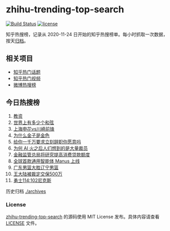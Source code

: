 # zhihu-trending-top-search

[![Build Status](https://github.com/justjavac/zhihu-trending-top-search/workflows/ci/badge.svg?branch=main)](https://github.com/justjavac/zhihu-trending-top-search/actions)
[![license](https://img.shields.io/github/license/justjavac/zhihu-trending-top-search)](https://github.com/justjavac/zhihu-trending-top-search/blob/main/LICENSE)

知乎热搜榜，记录从 2020-11-24 日开始的知乎热搜榜单。每小时抓取一次数据，按天[归档](./archives)。

## 相关项目

- [知乎热门话题](https://github.com/justjavac/zhihu-trending-hot-questions)
- [知乎热门视频](https://github.com/justjavac/zhihu-trending-hot-video)
- [微博热搜榜](https://github.com/justjavac/weibo-trending-hot-search)

## 今日热搜榜

<!-- BEGIN -->
<!-- 最后更新时间 Tue Mar 11 2025 12:16:17 GMT+0800 (China Standard Time) -->

1. [教资](https://www.zhihu.com/search?q=%E6%95%99%E8%B5%84)
1. [世界上有多少个和弦](https://www.zhihu.com/search?q=%E4%B8%96%E7%95%8C%E4%B8%8A%E6%9C%89%E5%A4%9A%E5%B0%91%E4%B8%AA%E5%92%8C%E5%BC%A6)
1. [上海申花vs川崎前锋](https://www.zhihu.com/search?q=%E4%B8%8A%E6%B5%B7%E7%94%B3%E8%8A%B1vs%E5%B7%9D%E5%B4%8E%E5%89%8D%E9%94%8B)
1. [为什么金子是金色](https://www.zhihu.com/search?q=%E4%B8%BA%E4%BB%80%E4%B9%88%E9%87%91%E5%AD%90%E6%98%AF%E9%87%91%E8%89%B2)
1. [给你一千万要求立刻辞职你愿意吗](https://www.zhihu.com/search?q=%E7%BB%99%E4%BD%A0%E4%B8%80%E5%8D%83%E4%B8%87%E8%A6%81%E6%B1%82%E7%AB%8B%E5%88%BB%E8%BE%9E%E8%81%8C%E4%BD%A0%E6%84%BF%E6%84%8F%E5%90%97)
1. [为何 AI 火之后人们想到的是大量裁员](https://www.zhihu.com/search?q=%E4%B8%BA%E4%BD%95%20AI%20%E7%81%AB%E4%B9%8B%E5%90%8E%E4%BA%BA%E4%BB%AC%E6%83%B3%E5%88%B0%E7%9A%84%E6%98%AF%E5%A4%A7%E9%87%8F%E8%A3%81%E5%91%98)
1. [金融监管总局将研究提高消费贷款额度](https://www.zhihu.com/search?q=%E9%87%91%E8%9E%8D%E7%9B%91%E7%AE%A1%E6%80%BB%E5%B1%80%E5%B0%86%E7%A0%94%E7%A9%B6%E6%8F%90%E9%AB%98%E6%B6%88%E8%B4%B9%E8%B4%B7%E6%AC%BE%E9%A2%9D%E5%BA%A6)
1. [全球首款通用智能体 Manus 上线](https://www.zhihu.com/search?q=%E5%85%A8%E7%90%83%E9%A6%96%E6%AC%BE%E9%80%9A%E7%94%A8%E6%99%BA%E8%83%BD%E4%BD%93%20Manus%20%E4%B8%8A%E7%BA%BF)
1. [广东男篮大胜辽宁男篮](https://www.zhihu.com/search?q=%E5%B9%BF%E4%B8%9C%E7%94%B7%E7%AF%AE%E5%A4%A7%E8%83%9C%E8%BE%BD%E5%AE%81%E7%94%B7%E7%AF%AE)
1. [王大陆被裁定交保500万](https://www.zhihu.com/search?q=%E7%8E%8B%E5%A4%A7%E9%99%86%E8%A2%AB%E8%A3%81%E5%AE%9A%E4%BA%A4%E4%BF%9D500%E4%B8%87)
1. [勇士114:102尼克斯](https://www.zhihu.com/search?q=%E5%8B%87%E5%A3%AB114%3A102%E5%B0%BC%E5%85%8B%E6%96%AF)

<!-- END -->

历史归档 [./archives](./archives)

### License

[zhihu-trending-top-search](https://github.com/justjavac/zhihu-trending-top-search) 的源码使用 MIT License
发布。具体内容请查看 [LICENSE](./LICENSE) 文件。
